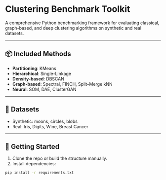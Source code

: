 # Clustering Benchmark ToolkitA comprehensive Python benchmarking framework for evaluating classical, graph-based, and deep clustering algorithms on synthetic and real datasets.---## 📦 Included Methods- **Partitioning**: KMeans- **Hierarchical**: Single-Linkage- **Density-based**: DBSCAN- **Graph-based**: Spectral, FINCH, Split–Merge kNN- **Neural**: SOM, DAE, ClusterGAN---## 🧪 Datasets- Synthetic: moons, circles, blobs- Real: Iris, Digits, Wine, Breast Cancer---## 🚀 Getting Started1. Clone the repo or build the structure manually.2. Install dependencies:```bashpip install -r requirements.txt